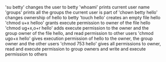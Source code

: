 'su betty' changes the user to betty
'whoami' prints current user name
'groups' prints all the groups the current user is part of
'chown betty hello' changes ownership of hello to betty
'touch hello' creates an empty file hello
'chmod u+x helloo' grants execute permission to owner of the file hello
'chmod ug+x,o+r hello' adds execute permission to the owner and the group owner of the file hello, and read permission to other users
'chmod ugo+x hello' gives execution permission of hello to the owner, the group owner and the other users
'chmod 753 hello' gives all permissions to owner, read and execute permission to group owners and write and execute permission to others
